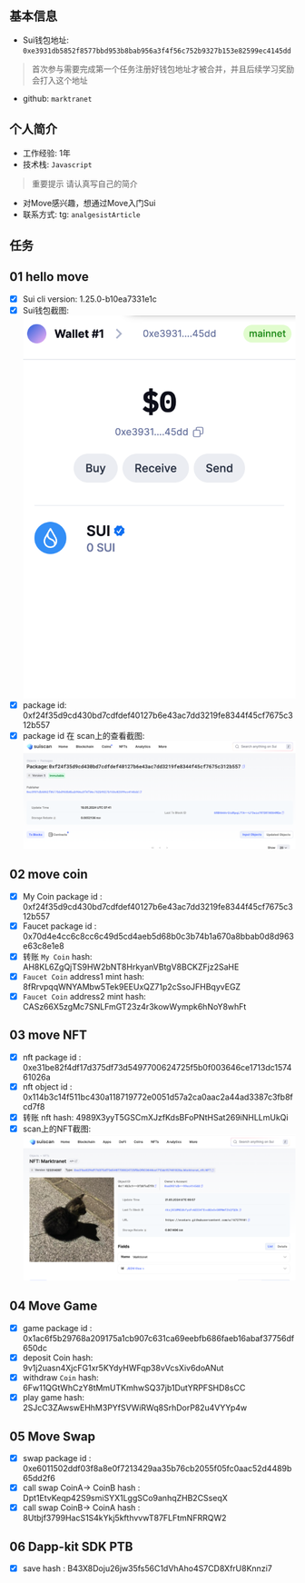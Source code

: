 ## 基本信息
- Sui钱包地址: `0xe3931db5852f8577bbd953b8bab956a3f4f56c752b9327b153e82599ec4145dd`
> 首次参与需要完成第一个任务注册好钱包地址才被合并，并且后续学习奖励会打入这个地址
- github: `marktranet`

## 个人简介
- 工作经验: 1年
- 技术栈: `Javascript`
> 重要提示 请认真写自己的简介
- 对Move感兴趣，想通过Move入门Sui
- 联系方式: tg: `analgesistArticle` 

## 任务

##   01 hello move  
- [x] Sui cli version: 1.25.0-b10ea7331e1c
- [x] Sui钱包截图: ![Sui钱包截图](./images/wall.png)
- [x] package id:  0xf24f35d9cd430bd7cdfdef40127b6e43ac7dd3219fe8344f45cf7675c312b557
- [x] package id 在 scan上的查看截图:![Scan截图](./images/hello.png)

##   02 move coin
- [x] My Coin package id :  0xf24f35d9cd430bd7cdfdef40127b6e43ac7dd3219fe8344f45cf7675c312b557  
- [x] Faucet package id :  0x70d4e4cc6c8cc6c49d5cd4aeb5d68b0c3b74b1a670a8bbab0d8d963e63c8e1e8    
- [x] 转账 `My Coin` hash: AH8KL6ZgQjTS9HW2bNT8HrkyanVBtgV8BCKZFjz2SaHE
- [x] `Faucet Coin` address1 mint hash:  8fRrvpqqWNYAMbw5Tek9EEUxQZ71p2cSsoJFHBqyvEGZ
- [x] `Faucet Coin` address2 mint hash: CASz66X5zgMc7SNLFmGT23z4r3kowWympk6hNoY8whFt

##   03 move NFT
- [x] nft package id : 0xe31be82f4df17d375df73d5497700624725f5b0f003646ce1713dc157461026a 
- [x] nft object id :  0x114b3c14f511bc430a118719772e0051d57a2ca0aac2a44ad3387c3fb8fcd7f8 
- [x] 转账 nft  hash:  4989X3yyT5GSCmXJzfKdsBFoPNtHSat269iNHLLmUkQi           
- [x] scan上的NFT截图:![Scan截图](./images/nft.png)

##   04 Move Game
- [x] game package id : 0x1ac6f5b29768a209175a1cb907c631ca69eebfb686faeb16abaf37756df650dc
- [x] deposit Coin hash:  9v1j2uasn4XjcFG1xr5KYdyHWFqp38vVcsXiv6doANut
- [x] withdraw `Coin` hash: 6Fw11QGtWhCzY8tMmUTKmhwSQ37jb1DutYRPFSHD8sCC
- [x] play game hash:  2SJcC3ZAwswEHhM3PYfSVWiRWq8SrhDorP82u4VYYp4w

##   05 Move Swap
- [x] swap package id : 0xe6011502ddf03f8a8e0f7213429aa35b76cb2055f05fc0aac52d4489b65dd2f6 
- [x] call swap CoinA-> CoinB  hash :  Dpt1EtvKeqp42S9smiSYX1LggSCo9anhqZHB2CSseqX
- [x] call swap CoinB-> CoinA  hash :  8Utbjf3799HacS1S4kYkj5kfthvvwT87FLFtmNFRRQW2

##   06 Dapp-kit SDK PTB
- [x] save hash :  B43X8Doju26jw35fs56C1dVhAho4S7CD8XfrU8Knnzi7
